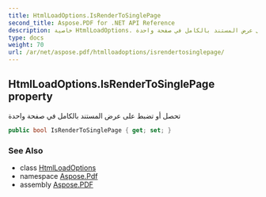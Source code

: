 ```yaml
---
title: HtmlLoadOptions.IsRenderToSinglePage
second_title: Aspose.PDF for .NET API Reference
description: خاصية HtmlLoadOptions. تحصل أو تضبط على عرض المستند بالكامل في صفحة واحدة
type: docs
weight: 70
url: /ar/net/aspose.pdf/htmlloadoptions/isrendertosinglepage/
---
```

## HtmlLoadOptions.IsRenderToSinglePage property

تحصل أو تضبط على عرض المستند بالكامل في صفحة واحدة

```csharp
public bool IsRenderToSinglePage { get; set; }
```

### See Also

* class [HtmlLoadOptions](../)
* namespace [Aspose.Pdf](../../../aspose.pdf/)
* assembly [Aspose.PDF](../../../)